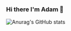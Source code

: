 ### Hi there I'm Adam 👋
![Anurag's GitHub stats](https://github-readme-stats.vercel.app/api?username=bin45&show_icons=true&theme=radical)

